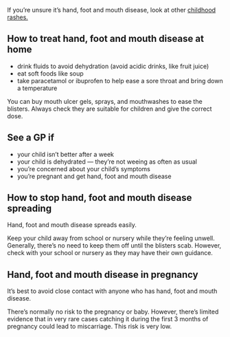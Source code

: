 If you’re unsure it’s hand, foot and mouth disease, look at other
[childhood rashes.]

How to treat hand, foot and mouth disease at home
-------------------------------------------------

-   drink fluids to avoid dehydration (avoid acidic drinks, like
    fruit juice)
-   eat soft foods like soup
-   take paracetamol or ibuprofen to help ease a sore throat and bring
    down a temperature

You can buy mouth ulcer gels, sprays, and mouthwashes to ease the
blisters. Always check they are suitable for children and give the
correct dose.

See a GP if
-----------

-   your child isn’t better after a week
-   your child is dehydrated — they’re not weeing as often as usual
-   you’re concerned about your child’s symptoms
-   you’re pregnant and get hand, foot and mouth disease

How to stop hand, foot and mouth disease spreading
--------------------------------------------------

Hand, foot and mouth disease spreads easily.

Keep your child away from school or nursery while they’re feeling
unwell. Generally, there’s no need to keep them off until the blisters
scab. However, check with your school or nursery as they may have their
own guidance.

Hand, foot and mouth disease in pregnancy
-----------------------------------------

It’s best to avoid close contact with anyone who has hand, foot and
mouth disease.

There’s normally no risk to the pregnancy or baby. However, there’s
limited evidence that in very rare cases catching it during the first 3
months of pregnancy could lead to miscarriage. This risk is very low.

  [childhood rashes.]: /symptoms/rashes-in-babies-and-children